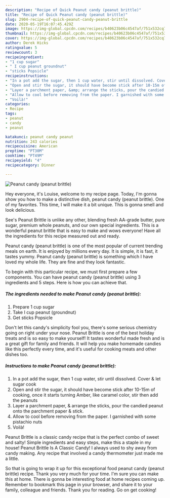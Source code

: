 ```yaml
---
description: "Recipe of Quick Peanut candy (peanut brittle)"
title: "Recipe of Quick Peanut candy (peanut brittle)"
slug: 2904-recipe-of-quick-peanut-candy-peanut-brittle
date: 2020-05-19T16:07:45.429Z
image: https://img-global.cpcdn.com/recipes/b40623b06c4547af/751x532cq70/peanut-candy-peanut-brittle-recipe-main-photo.jpg
thumbnail: https://img-global.cpcdn.com/recipes/b40623b06c4547af/751x532cq70/peanut-candy-peanut-brittle-recipe-main-photo.jpg
cover: https://img-global.cpcdn.com/recipes/b40623b06c4547af/751x532cq70/peanut-candy-peanut-brittle-recipe-main-photo.jpg
author: Derek Hicks
ratingvalue: 5
reviewcount: 3
recipeingredient:
- "1 cup sugar"
- " I cup peanut groundnut"
- "sticks Popsicle"
recipeinstructions:
- "In a pot add the sugar, then 1 cup water, stir until dissolved. Cover &amp; let sugar cook"
- "Open and stir the sugar, it should have become stick after 10-15m of cooking, once it starts turning Amber, like caramel color, stir then add the peanuts"
- "Layer a parchment paper, &amp; arrange the sticks, pour the candied peanut onto the parchment paper &amp; stick."
- "Allow to cool before removing from the paper. I garnished with some pistachio nuts"
- "Voilà!"
categories:
- Recipe
tags:
- peanut
- candy
- peanut

katakunci: peanut candy peanut 
nutrition: 243 calories
recipecuisine: American
preptime: "PT30M"
cooktime: "PT49M"
recipeyield: "4"
recipecategory: Dinner

---
```



![Peanut candy (peanut brittle)](https://img-global.cpcdn.com/recipes/b40623b06c4547af/751x532cq70/peanut-candy-peanut-brittle-recipe-main-photo.jpg)

Hey everyone, it's Louise, welcome to my recipe page. Today, I'm gonna show you how to make a distinctive dish, peanut candy (peanut brittle). One of my favorites. This time, I will make it a bit unique. This is gonna smell and look delicious.

See&#39;s Peanut Brittle is unlike any other, blending fresh AA-grade butter, pure sugar, premium whole peanuts, and our own special ingredients. This is a wonderful peanut brittle that is easy to make and wows everyone! Have all the ingredients for this recipe measured out and ready.

Peanut candy (peanut brittle) is one of the most popular of current trending meals on earth. It is enjoyed by millions every day. It is simple, it is fast, it tastes yummy. Peanut candy (peanut brittle) is something which I have loved my whole life. They are fine and they look fantastic.


To begin with this particular recipe, we must first prepare a few components. You can have peanut candy (peanut brittle) using 3 ingredients and 5 steps. Here is how you can achieve that.

<!--inarticleads1-->

##### The ingredients needed to make Peanut candy (peanut brittle):

1. Prepare 1 cup sugar
1. Take  I cup peanut (groundnut)
1. Get sticks Popsicle


Don&#39;t let this candy&#39;s simplicity fool you, there&#39;s some serious chemistry going on right under your nose. Peanut Brittle is one of the best holiday treats and is so easy to make yourself! It tastes wonderful made fresh and is a great gift for family and friends. It will help you make homemade candies like this perfectly every time, and it&#39;s useful for cooking meats and other dishes too. 

<!--inarticleads2-->

##### Instructions to make Peanut candy (peanut brittle):

1. In a pot add the sugar, then 1 cup water, stir until dissolved. Cover &amp; let sugar cook
1. Open and stir the sugar, it should have become stick after 10-15m of cooking, once it starts turning Amber, like caramel color, stir then add the peanuts
1. Layer a parchment paper, &amp; arrange the sticks, pour the candied peanut onto the parchment paper &amp; stick.
1. Allow to cool before removing from the paper. I garnished with some pistachio nuts
1. Voilà!


Peanut Brittle is a classic candy recipe that is the perfect combo of sweet and salty! Simple ingredients and easy steps, make this a staple in my house! Peanut Brittle Is A Classic Candy! I always used to shy away from candy making. Any recipe that involved a candy thermometer just made me a little. 

So that is going to wrap it up for this exceptional food peanut candy (peanut brittle) recipe. Thank you very much for your time. I'm sure you can make this at home. There is gonna be interesting food at home recipes coming up. Remember to bookmark this page in your browser, and share it to your family, colleague and friends. Thank you for reading. Go on get cooking!
